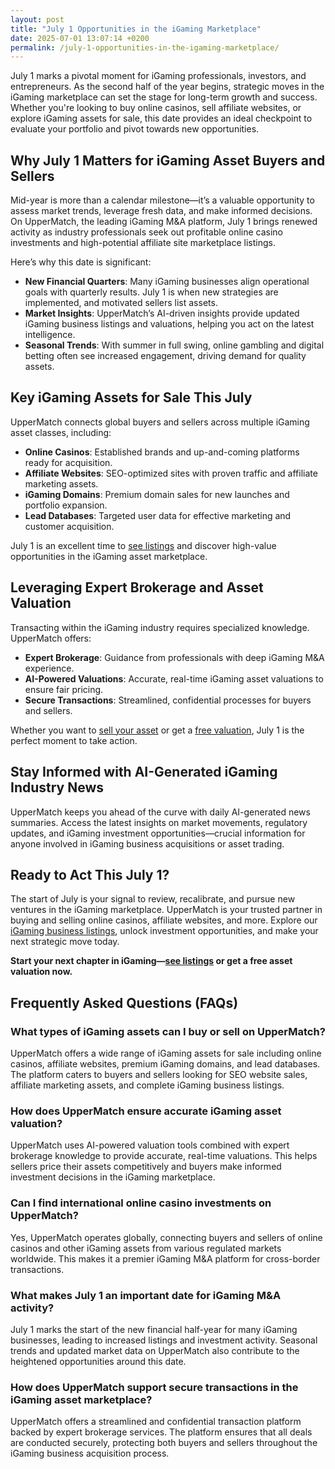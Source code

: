 ```yaml
---
layout: post
title: "July 1 Opportunities in the iGaming Marketplace"
date: 2025-07-01 13:07:14 +0200
permalink: /july-1-opportunities-in-the-igaming-marketplace/
---
```

July 1 marks a pivotal moment for iGaming professionals, investors, and entrepreneurs. As the second half of the year begins, strategic moves in the iGaming marketplace can set the stage for long-term growth and success. Whether you're looking to buy online casinos, sell affiliate websites, or explore iGaming assets for sale, this date provides an ideal checkpoint to evaluate your portfolio and pivot towards new opportunities.

## Why July 1 Matters for iGaming Asset Buyers and Sellers

Mid-year is more than a calendar milestone—it’s a valuable opportunity to assess market trends, leverage fresh data, and make informed decisions. On UpperMatch, the leading iGaming M&A platform, July 1 brings renewed activity as industry professionals seek out profitable online casino investments and high-potential affiliate site marketplace listings.

Here’s why this date is significant:

- **New Financial Quarters**: Many iGaming businesses align operational goals with quarterly results. July 1 is when new strategies are implemented, and motivated sellers list assets.
- **Market Insights**: UpperMatch’s AI-driven insights provide updated iGaming business listings and valuations, helping you act on the latest intelligence.
- **Seasonal Trends**: With summer in full swing, online gambling and digital betting often see increased engagement, driving demand for quality assets.

## Key iGaming Assets for Sale This July

UpperMatch connects global buyers and sellers across multiple iGaming asset classes, including:

- **Online Casinos**: Established brands and up-and-coming platforms ready for acquisition.
- **Affiliate Websites**: SEO-optimized sites with proven traffic and affiliate marketing assets.
- **iGaming Domains**: Premium domain sales for new launches and portfolio expansion.
- **Lead Databases**: Targeted user data for effective marketing and customer acquisition.

July 1 is an excellent time to [see listings](https://www.uppermatch.com) and discover high-value opportunities in the iGaming asset marketplace.

## Leveraging Expert Brokerage and Asset Valuation

Transacting within the iGaming industry requires specialized knowledge. UpperMatch offers:

- **Expert Brokerage**: Guidance from professionals with deep iGaming M&A experience.
- **AI-Powered Valuations**: Accurate, real-time iGaming asset valuations to ensure fair pricing.
- **Secure Transactions**: Streamlined, confidential processes for buyers and sellers.

Whether you want to [sell your asset](https://www.uppermatch.com) or get a [free valuation](https://www.uppermatch.com), July 1 is the perfect moment to take action.

## Stay Informed with AI-Generated iGaming Industry News

UpperMatch keeps you ahead of the curve with daily AI-generated news summaries. Access the latest insights on market movements, regulatory updates, and iGaming investment opportunities—crucial information for anyone involved in iGaming business acquisitions or asset trading.

## Ready to Act This July 1?

The start of July is your signal to review, recalibrate, and pursue new ventures in the iGaming marketplace. UpperMatch is your trusted partner in buying and selling online casinos, affiliate websites, and more. Explore our [iGaming business listings](https://www.uppermatch.com), unlock investment opportunities, and make your next strategic move today.

**Start your next chapter in iGaming—[see listings](https://www.uppermatch.com) or get a free asset valuation now.**

## Frequently Asked Questions (FAQs)

### What types of iGaming assets can I buy or sell on UpperMatch?

UpperMatch offers a wide range of iGaming assets for sale including online casinos, affiliate websites, premium iGaming domains, and lead databases. The platform caters to buyers and sellers looking for SEO website sales, affiliate marketing assets, and complete iGaming business listings.

### How does UpperMatch ensure accurate iGaming asset valuation?

UpperMatch uses AI-powered valuation tools combined with expert brokerage knowledge to provide accurate, real-time valuations. This helps sellers price their assets competitively and buyers make informed investment decisions in the iGaming marketplace.

### Can I find international online casino investments on UpperMatch?

Yes, UpperMatch operates globally, connecting buyers and sellers of online casinos and other iGaming assets from various regulated markets worldwide. This makes it a premier iGaming M&A platform for cross-border transactions.

### What makes July 1 an important date for iGaming M&A activity?

July 1 marks the start of the new financial half-year for many iGaming businesses, leading to increased listings and investment activity. Seasonal trends and updated market data on UpperMatch also contribute to the heightened opportunities around this date.

### How does UpperMatch support secure transactions in the iGaming asset marketplace?

UpperMatch offers a streamlined and confidential transaction platform backed by expert brokerage services. The platform ensures that all deals are conducted securely, protecting both buyers and sellers throughout the iGaming business acquisition process.

<script type="application/ld+json">
{
  "@context": "https://schema.org",
  "@type": "BlogPosting",
  "headline": "July 1 Opportunities in the iGaming Marketplace",
  "description": "Explore key opportunities in the iGaming marketplace on July 1, including buying online casinos, selling affiliate websites, and discovering iGaming assets for sale with UpperMatch.",
  "image": "https://www.uppermatch.com/assets/images/july1-opportunities.jpg",
  "author": {
    "@type": "Person",
    "name": "UpperMatch"
  },
  "publisher": {
    "@type": "Organization",
    "name": "UpperMatch",
    "logo": {
      "@type": "ImageObject",
      "url": "https://www.uppermatch.com/assets/images/uppermatch-logo.png"
    }
  },
  "url": "https://www.uppermatch.com/blog/july-1-opportunities-igaming-marketplace",
  "mainEntityOfPage": "https://www.uppermatch.com/blog/july-1-opportunities-igaming-marketplace",
  "datePublished": "2024-07-01",
  "dateModified": "2024-07-01",
  "keywords": "iGaming marketplace, buy online casinos, sell affiliate websites, iGaming assets for sale, online casino investments, iGaming M&A platform, affiliate site marketplace, SEO website sales, iGaming business listings, buy and sell iGaming assets",
  "articleSection": "iGaming M&A, Online Casino Brokerage, Affiliate Website Sales"
}
</script>

<script type="application/ld+json">
{
  "@context": "https://schema.org",
  "@type": "FAQPage",
  "mainEntity": [
    {
      "@type": "Question",
      "name": "What types of iGaming assets can I buy or sell on UpperMatch?",
      "acceptedAnswer": {
        "@type": "Answer",
        "text": "UpperMatch offers a wide range of iGaming assets for sale including online casinos, affiliate websites, premium iGaming domains, and lead databases. The platform caters to buyers and sellers looking for SEO website sales, affiliate marketing assets, and complete iGaming business listings."
      }
    },
    {
      "@type": "Question",
      "name": "How does UpperMatch ensure accurate iGaming asset valuation?",
      "acceptedAnswer": {
        "@type": "Answer",
        "text": "UpperMatch uses AI-powered valuation tools combined with expert brokerage knowledge to provide accurate, real-time valuations. This helps sellers price their assets competitively and buyers make informed investment decisions in the iGaming marketplace."
      }
    },
    {
      "@type": "Question",
      "name": "Can I find international online casino investments on UpperMatch?",
      "acceptedAnswer": {
        "@type": "Answer",
        "text": "Yes, UpperMatch operates globally, connecting buyers and sellers of online casinos and other iGaming assets from various regulated markets worldwide. This makes it a premier iGaming M&A platform for cross-border transactions."
      }
    },
    {
      "@type": "Question",
      "name": "What makes July 1 an important date for iGaming M&A activity?",
      "acceptedAnswer": {
        "@type": "Answer",
        "text": "July 1 marks the start of the new financial half-year for many iGaming businesses, leading to increased listings and investment activity. Seasonal trends and updated market data on UpperMatch also contribute to the heightened opportunities around this date."
      }
    },
    {
      "@type": "Question",
      "name": "How does UpperMatch support secure transactions in the iGaming asset marketplace?",
      "acceptedAnswer": {
        "@type": "Answer",
        "text": "UpperMatch offers a streamlined and confidential transaction platform backed by expert brokerage services. The platform ensures that all deals are conducted securely, protecting both buyers and sellers throughout the iGaming business acquisition process."
      }
    }
  ]
}
</script>